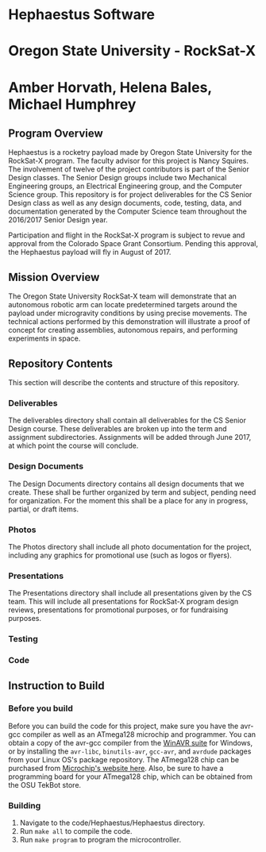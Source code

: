 # Hephaestus Software
# Oregon State University - RockSat-X
# Amber Horvath, Helena Bales, Michael Humphrey

## Program Overview
Hephaestus is a rocketry payload made by Oregon State University for the RockSat-X program. The faculty advisor for this project is Nancy Squires. The involvement of twelve of the project contributors is part of the Senior Design classes. The Senior Design groups include two Mechanical Engineering groups, an Electrical Engineering group, and the Computer Science group. This repository is for project deliverables for the CS Senior Design class as well as any design documents, code, testing, data, and documentation generated by the Computer Science team throughout the 2016/2017 Senior Design year.

Participation and flight in the RockSat-X program is subject to revue and approval from the Colorado Space Grant Consortium. Pending this approval, the Hephaestus payload will fly in August of 2017.

## Mission Overview
The Oregon State University RockSat-X team will demonstrate that an autonomous robotic arm can locate predetermined targets around the payload under microgravity conditions by using precise movements. The technical actions performed by this demonstration will illustrate a proof of concept for creating assemblies, autonomous repairs, and performing experiments in space.

## Repository Contents
This section will describe the contents and structure of this repository.

### Deliverables
The deliverables directory shall contain all deliverables for the CS Senior Design course. These deliverables are broken up into the term and assignment subdirectories. Assignments will be added through June 2017, at which point the course will conclude.

### Design Documents
The Design Documents directory contains all design documents that we create. These shall be further organized by term and subject, pending need for organization. For the moment this shall be a place for any in progress, partial, or draft items.

### Photos
The Photos directory shall include all photo documentation for the project, including any graphics for promotional use (such as logos or flyers).

### Presentations
The Presentations directory shall include all presentations given by the CS team. This will include all presentations for RockSat-X program design reviews, presentations for promotional purposes, or for fundraising purposes.

### Testing
### Code

## Instruction to Build

### Before you build
Before you can build the code for this project, make sure you have the avr-gcc compiler as well as an ATmega128 microchip and programmer. You can obtain a copy of the avr-gcc compiler from the [WinAVR suite](http://winavr.sourceforge.net/) for Windows, or by installing the `avr-libc`, `binutils-avr`, `gcc-avr`, and `avrdude` packages from your Linux OS's package repository. The ATmega128 chip can be purchased from [Microchip's website here](https://www.microchip.com/wwwproducts/en/ATMEGA128). Also, be sure to have a programming board for your ATmega128 chip, which can be obtained from the OSU TekBot store.

### Building
1. Navigate to the code/Hephaestus/Hephaestus directory.
2. Run `make all` to compile the code.
3. Run `make program` to program the microcontroller.

